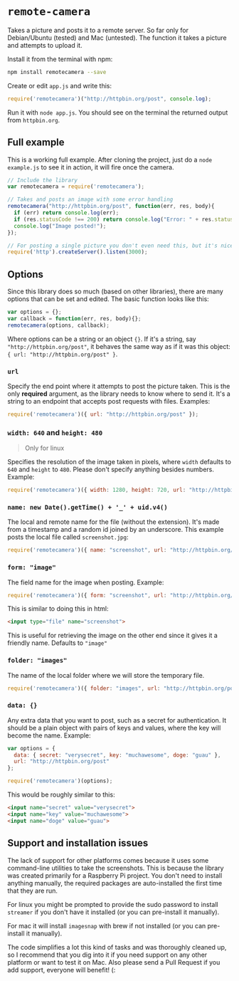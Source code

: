 # `remote-camera`

Takes a picture and posts it to a remote server. So far only for Debian/Ubuntu (tested) and Mac (untested). The function it takes a picture and attempts to upload it.

Install it from the terminal with npm:

```bash
npm install remotecamera --save
```

Create or edit `app.js` and write this:

```js
require('remotecamera')("http://httpbin.org/post", console.log);
```

Run it with `node app.js`. You should see on the terminal the returned output from `httpbin.org`.



## Full example

This is a working full example. After cloning the project, just do a `node example.js` to see it in action, it will fire once the camera.

```js
// Include the library
var remotecamera = require('remotecamera');

// Takes and posts an image with some error handling
remotecamera("http://httpbin.org/post", function(err, res, body){
  if (err) return console.log(err);
  if (res.statusCode !== 200) return console.log("Error: " + res.statusCode);
  console.log("Image posted!");
});

// For posting a single picture you don't even need this, but it's nice to have
require('http').createServer().listen(3000);
```

## Options

Since this library does so much (based on other libraries), there are many options that can be set and edited. The basic function looks like this:

```js
var options = {};
var callback = function(err, res, body){};
remotecamera(options, callback);
```

Where options can be a string or an object `{}`. If it's a string, say `"http://httpbin.org/post"`, it behaves the same way as if it was this object: `{ url: "http://httpbin.org/post" }`.


### `url`

Specify the end point where it attempts to post the picture taken. This is the only **required** argument, as the library needs to know where to send it. It's a string to an endpoint that accepts post requests with files. Examples:

```js
require('remotecamera')({ url: "http://httpbin.org/post" });
```


### `width: 640` and `height: 480`

> Only for linux

Specifies the resolution of the image taken in pixels, where `width` defaults to `640` and `height` to `480`. Please don't specify anything besides numbers. Example:

```js
require('remotecamera')({ width: 1280, height: 720, url: "http://httpbin.org/post" });
```


### `name: new Date().getTime() + '_' + uid.v4()`

The local and remote name for the file (without the extension). It's made from a timestamp and a random id joined by an underscore. This example posts the local file called `screenshot.jpg`:

```js
require('remotecamera')({ name: "screenshot", url: "http://httpbin.org/post" });
```


### `form: "image"`

The field name for the image when posting. Example:

```js
require('remotecamera')({ form: "screenshot", url: "http://httpbin.org/post" });
```

This is similar to doing this in html:

```html
<input type="file" name="screenshot">
```

This is useful for retrieving the image on the other end since it gives it a friendly name. Defaults to `"image"`


### `folder: "images"`

The name of the local folder where we will store the temporary file.

```js
require('remotecamera')({ folder: "images", url: "http://httpbin.org/post" });
```


### `data: {}`

Any extra data that you want to post, such as a secret for authentication. It should be a plain object with pairs of keys and values, where the key will become the name. Example:

```js
var options = {
  data: { secret: "verysecret", key: "muchawesome", doge: "guau" },
  url: "http://httpbin.org/post"
};

require('remotecamera')(options);
```

This would be roughly similar to this:

```html
<input name="secret" value="verysecret">
<input name="key" value="muchawesome">
<input name="doge" value="guau">
```



## Support and installation issues

The lack of support for other platforms comes because it uses some command-line utilities to take the screenshots. This is because the library was created primarily for a Raspberry Pi project. You don't need to install anything manually, the required packages are auto-installed the first time that they are run.

For linux you might be prompted to provide the sudo password to install `streamer` if you don't have it installed (or you can pre-install it manually).

For mac it will install `imagesnap` with brew if not installed (or you can pre-install it manually).

The code simplifies a lot this kind of tasks and was thoroughly cleaned up, so I recommend that you dig into it if you need support on any other platform or want to test it on Mac. Also please send a Pull Request if you add support, everyone will benefit! (:
